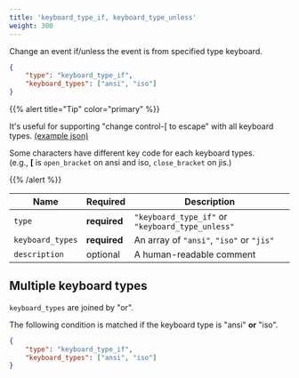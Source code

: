 ```yaml
---
title: 'keyboard_type_if, keyboard_type_unless'
weight: 300
---
```


Change an event if/unless the event is from specified type keyboard.

```json
{
    "type": "keyboard_type_if",
    "keyboard_types": ["ansi", "iso"]
}
```

{{% alert title="Tip" color="primary" %}}

It's useful for supporting "change control-[ to escape" with all keyboard types.
[(example json)](https://github.com/pqrs-org/KE-complex_modifications/blob/master/public/json/example_keyboard_type.json)

Some characters have different key code for each keyboard types.<br />
(e.g., **[** is `open_bracket` on ansi and iso, `close_bracket` on jis.)

{{% /alert %}}

| Name             | Required     | Description                                      |
| ---------------- | ------------ | ------------------------------------------------ |
| `type`           | **required** | `"keyboard_type_if"` or `"keyboard_type_unless"` |
| `keyboard_types` | **required** | An array of `"ansi"`, `"iso"` or `"jis"`         |
| `description`    | optional     | A human-readable comment                         |

## Multiple keyboard types

`keyboard_types` are joined by "or".

The following condition is matched if the keyboard type is "ansi" **or** "iso".

```json
{
    "type": "keyboard_type_if",
    "keyboard_types": ["ansi", "iso"]
}
```

